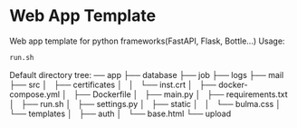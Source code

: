 # Web App Template
Web app template for python frameworks(FastAPI, Flask, Bottle...)
Usage:
```sh
run.sh
```
Default directory tree:
── app
    ├── database
    ├── job
    ├── logs
    ├── mail
    ├── src
    │   ├── certificates
    │   │   └── inst.crt
    │   ├── docker-compose.yml
    │   ├── Dockerfile
    │   ├── main.py
    │   ├── requirements.txt
    │   ├── run.sh
    │   ├── settings.py
    │   ├── static
    │   │   └── bulma.css
    │   └── templates
    │       ├── auth
    │       └── base.html
    └── upload

